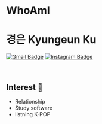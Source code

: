 # WhoAmI

# 경은 Kyungeun Ku


[![Gmail Badge](https://img.shields.io/badge/Gmail-d14836?style=flat-square&logo=Gmail&logoColor=white&link=mailto:kukyungeun27@gmail.com)](mailto:kukyungeun27@gmail.com)
[![Instagram Badge](https://img.shields.io/badge/-Instagram-dd2a7b?style=flat-square&logo=instagram&logoColor=white&link=https://www.instagram.com/delight_k.e/)](https://www.instagram.com/delight_k.e/) 


<br>

## Interest 👀
- Relationship
- Study software
- listning K-POP

